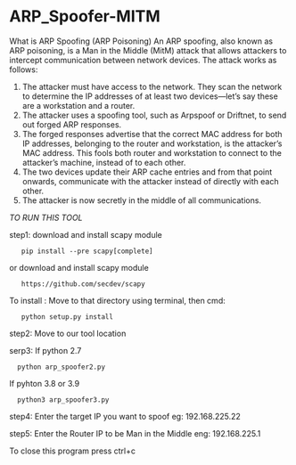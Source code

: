 # ARP_Spoofer-MITM

What is ARP Spoofing (ARP Poisoning)
An ARP spoofing, also known as ARP poisoning, is a Man in the Middle (MitM) attack that allows attackers to intercept communication between network devices. The attack works as follows:

1. The attacker must have access to the network. They scan the network to determine the IP addresses of at least two devices⁠—let’s say these are a workstation and a router. 
2. The attacker uses a spoofing tool, such as Arpspoof or Driftnet, to send out forged ARP responses. 
3. The forged responses advertise that the correct MAC address for both IP addresses, belonging to the router and workstation, is the attacker’s MAC address. This fools both router and workstation to connect to the attacker’s machine, instead of to each other.
4. The two devices update their ARP cache entries and from that point onwards, communicate with the attacker instead of directly with each other.
5. The attacker is now secretly in the middle of all communications.

*TO RUN THIS TOOL*

step1: download and install scapy module 
       
       pip install --pre scapy[complete]
 or download and install scapy module 
       
       https://github.com/secdev/scapy
 To install : Move to that directory using terminal, 
 then cmd: 
         
       python setup.py install 

step2: Move to our tool location

serp3: If python 2.7
      
      python arp_spoofer2.py   
  If pyhton 3.8 or 3.9 
      
      python3 arp_spoofer3.py
step4: Enter the target IP you want to spoof eg: 192.168.225.22 

step5: Enter the Router IP to be Man in the Middle eng: 192.168.225.1


To close this program press ctrl+c

